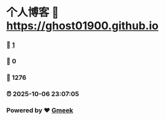 # 个人博客 :link: https://ghost01900.github.io 
### :page_facing_up: [1](https://ghost01900.github.io/tag.html) 
### :speech_balloon: 0 
### :hibiscus: 1276 
### :alarm_clock: 2025-10-06 23:07:05 
### Powered by :heart: [Gmeek](https://github.com/Meekdai/Gmeek)
